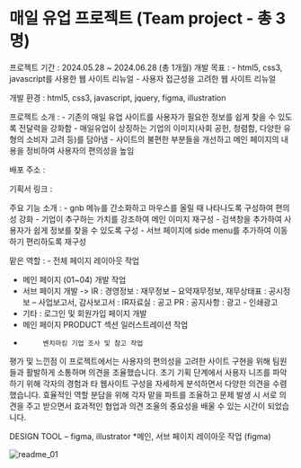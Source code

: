 # 매일 유업 프로젝트 (Team project - 총 3명)

프로젝트 기간 : 2024.05.28 ~ 2024.06.28 (총 1개월)
개발 목표 : - html5, css3, javascript를 사용한 웹 사이트 리뉴얼
           - 사용자 접근성을 고려한 웹 사이트 리뉴얼

개발 환경 : html5, css3, javascript, jquery, figma, illustration

프로젝트 소개 : - 기존의 매일 유업 사이트를 사용자가 필요한 정보를 쉽게 찾을 수 있도록 전달력을 강화함
               - 매일유업이 상징하는 기업의 이미지(사회 공헌, 청렴함, 다양한 유형의 소비자 고려 등)를 담아냄
               - 사이트의 불편한 부분들을 개선하고 메인 페이지의 내용을 정비하여 사용자의 편의성을 높임

배포 주소 : 

기획서 링크 :

주요 기능 소개 : - gnb 메뉴를 간소화하고 마우스를 올릴 때 나타나도록 구성하여 편의성 강화
                - 기업이 추구하는 가치를 강조하여 메인 이미지 재구성 
                - 검색창을 추가하여 사용자가 쉽게 정보를 찾을 수 있도록 구성
                - 서브 페이지에 side menu를 추가하여 이동하기 편리하도록 재구성

맡은 역할 : - 	전체 페이지 레이아웃 작업
- 	메인 페이지 (01~04) 개발 작업
- 	서브 페이지 개발 -> IR : 경영정보
                                 : 재무정보 – 요약재무정보, 재무상태표
                                 : 공시정보 – 사업보고서, 감사보고서
                                 : IR자료실
                                 : 공고 
                             PR : 공지사항
                                : 광고 - 인쇄광고 
- 	기타 : 로그인 및 회원가입 페이지 개발
- 	메인 페이지 PRODUCT 섹션 일러스트레이션 작업
-          벤치마킹 기업 조사 및 참고 작업 

평가 및 느낀점
이 프로젝트에서는 사용자의 편의성을 고려한 사이트 구현을 위해 팀원들과 활발하게 소통하며 의견을 조율했습니다. 
초기 기획 단계에서 사용자 니즈를 파악하기 위해 각자의 경험과 타 웹사이트 구성을 자세하게 분석하면서 다양한 의견을 수렴했습니다. 
효율적인 역할 분담을 위해 각자 맡을 파트를 조율하고 문제 발생 시 서로 의견을 주고 받으면서 효과적인 협업과 의견 조율의 중요성을 배울 수 있는 시간이 되었습니다.

DESIGN TOOL – figma, illustrator
*메인, 서브 페이지 레이아웃 작업 (figma) 

![readme_01](https://github.com/user-attachments/assets/54c85c0d-9c32-4949-b269-592f406b1401)

